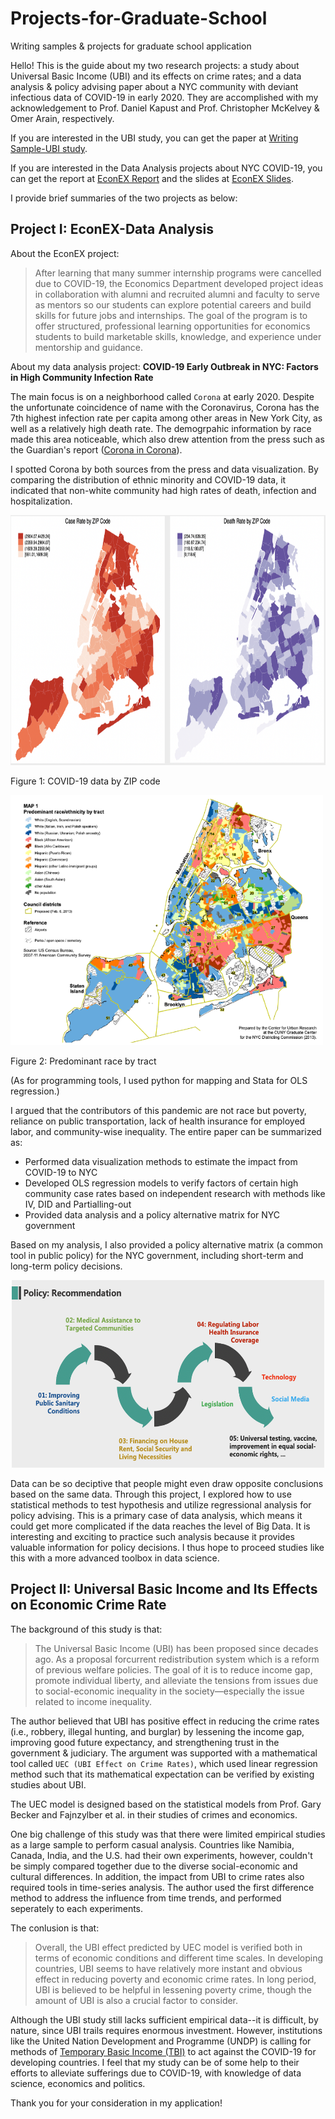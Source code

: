 # Projects-for-Graduate-School
Writing samples &amp; projects for graduate school application

Hello! This is the guide about my two research projects: a study about Universal Basic Income (UBI) and its effects on crime rates; 
and a data analysis & policy advising paper about a NYC community with deviant infectious data of COVID-19 in early 2020. 
They are accomplished with my acknowledgement to Prof. Daniel Kapust and Prof. Christopher McKelvey & Omer Arain, respectively.

If you are interested in the UBI study, you can get the paper at [Writing Sample-UBI study](https://github.com/hjiangAnthony/Projects-for-Graduate-School/blob/main/Writing%20Sample-UBI%20and%20Crime%20Rate.pdf).

If you are interested in the Data Analysis projects about NYC COVID-19, you can get the report at 
[EconEX Report](https://github.com/hjiangAnthony/Projects-for-Graduate-School/blob/main/Writing%20Sample-EconEX%20Data%20Analysis.pdf)
and the slides at [EconEX Slides](https://github.com/hjiangAnthony/Projects-for-Graduate-School/blob/main/Writing%20Sample%20-%20EconEX%20Han%20Jiang%20Slides.pdf).

I provide brief summaries of the two projects as below:

## Project I: EconEX-Data Analysis

About the EconEX project:

>After learning that many summer internship programs were cancelled due to COVID-19, the Economics
>Department developed project ideas in collaboration with alumni and recruited alumni and
>faculty to serve as mentors so our students can explore potential careers and build skills for future jobs and
>internships. The goal of the program is to offer structured, professional learning opportunities for economics
>students to build marketable skills, knowledge, and experience under mentorship and guidance.

About my data analysis project: **COVID-19 Early Outbreak in NYC: Factors in High Community Infection Rate**

The main focus is on a neighborhood called `Corona` at early 2020. Despite the unfortunate coincidence of name with the Coronavirus, Corona has the 7th highest infection rate per capita among other areas in New York City, as well as a relatively high death rate. The demogrpahic information by race made this area noticeable, which also drew attention from the press such as the Guardian's report ([Corona in Corona](https://www.theguardian.com/us-news/2020/jun/15/coronavirus-corona-queens-ny-virus-shook-neighborhood)).

I spotted Corona by both sources from the press and data visualization. By comparing the distribution of ethnic minority and COVID-19 data, it indicated that non-white community had high rates of death, infection and hospitalization. 

<img width="800" height="400" src="https://github.com/hjiangAnthony/Projects-for-Graduate-School/blob/main/IMAGES/IMG-1.png"/>

Figure 1: COVID-19 data by ZIP code

<img width="500" height="400" src="https://github.com/hjiangAnthony/Projects-for-Graduate-School/blob/main/IMAGES/IMG-2.png"/>

Figure 2: Predominant race by tract

(As for programming tools, I used python for mapping and Stata for OLS regression.)

I argued that the contributors of this pandemic are not race but poverty, reliance on public transportation, lack of health insurance for employed labor, and community-wise inequality. The entire paper can be summarized as:
- Performed data visualization methods to estimate the impact from COVID-19 to NYC
- Developed OLS regression models to verify factors of certain high community case rates
based on independent research with methods like IV, DID and Partialling-out 
- Provided data analysis and a policy alternative matrix for NYC government

Based on my analysis, I also provided a policy alternative matrix (a common tool in public policy) for the NYC government, including short-term and long-term policy decisions.

<div align="center" >
<img width="500" height="300" src="https://github.com/hjiangAnthony/Projects-for-Graduate-School/blob/main/IMAGES/IMG-4.png" />
</div>

Data can be so deciptive that people might even draw opposite conclusions based on the same data. Through this project, I explored how to use statistical methods to test hypothesis and utilize regressional analysis for policy advising. This is a primary case of data analysis, which means it could get more complicated if the data reaches the level of Big Data. It is interesting and exciting to practice such analysis because it provides valuable information for policy decisions. I thus hope to proceed studies like this with a more advanced toolbox in data science. 

## Project II: Universal Basic Income and Its Effects on Economic Crime Rate

The background of this study is that:
>The Universal Basic Income (UBI) has been proposed since decades ago. As a proposal forcurrent redistribution system which is a reform of previous welfare policies. The goal of it is to reduce income gap, promote individual liberty, and alleviate the tensions from issues due to social-economic inequality in the society—especially the issue related to income inequality.

The author believed that UBI has positive effect in reducing the crime rates (i.e., robbery, illegal hunting, and burglar) by lessening the income gap, improving good future expectancy, and strengthening trust in the government & judiciary. The argument was supported with a mathematical tool called `UEC (UBI Effect on Crime Rates)`, which used linear regression method such that its mathematical expectation can be verified by existing studies about UBI.

The UEC model is designed based on the statistical models from Prof. Gary Becker and Fajnzylber et al. in their studies of crimes and economics.

One big challenge of this study was that there were limited empirical studies as a large sample to perform casual analysis. Countries like Namibia, Canada, India, and the U.S. had their own experiments, however, couldn't be simply compared together due to the diverse social-economic and cultural differences. In addition, the impact from UBI to crime rates also required tools in time-series analysis. The author used the first difference method to address the influence from time trends, and performed seperately to each experiments.

The conlusion is that: 
>Overall, the UBI effect predicted by UEC model is verified both in terms of economic conditions and different time scales. In developing countries, UBI seems to have relatively more instant and obvious effect in reducing poverty and economic crime rates. In long period, UBI is believed to be helpful in lessening poverty crime, though the amount of UBI is also a crucial factor to consider.

Although the UBI study still lacks sufficient empirical data--it is difficult, by nature, since UBI trails requires enormous investment. However, institutions like the United Nation Development and Programme (UNDP) is calling for methods of [Temporary Basic Income (TBI)](https://www.undp.org/content/undp/en/home/news-centre/news/2020/Temporary_Basic_Income_to_protect_the_worlds_poorest_people_slow_COVID19.html) to act against the COVID-19 for developing countries. I feel that my study can be of some help to their efforts to alleviate sufferings due to COVID-19, with knowledge of data science, economics and politics.

Thank you for your consideration in my application!
